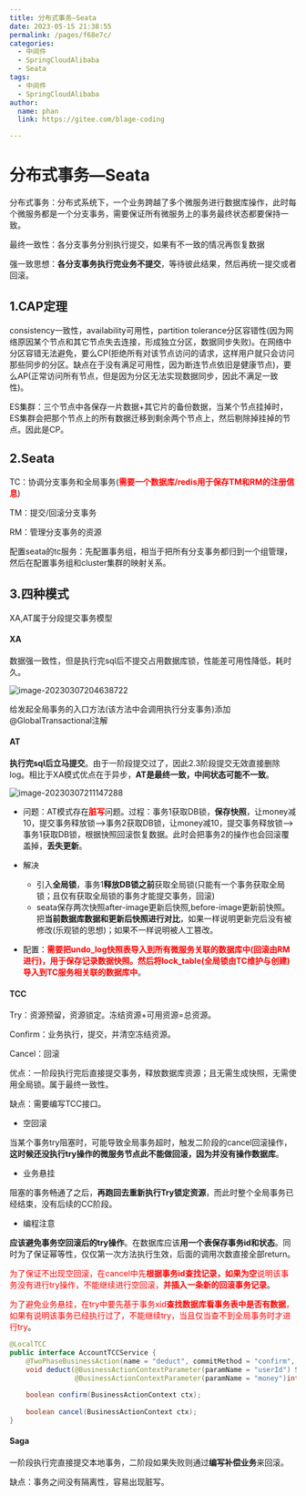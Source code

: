 ```yaml
---
title: 分布式事务—Seata
date: 2023-05-15 21:38:55
permalink: /pages/f68e7c/
categories: 
  - 中间件
  - SpringCloudAlibaba
  - Seata
tags: 
  - 中间件
  - SpringCloudAlibaba
author: 
  name: phan
  link: https://gitee.com/blage-coding

---
```

# 分布式事务—Seata

分布式事务：分布式系统下，一个业务跨越了多个微服务进行数据库操作，此时每个微服务都是一个分支事务，需要保证所有微服务上的事务最终状态都要保持一致。

最终一致性：各分支事务分别执行提交，如果有不一致的情况再恢复数据

强一致思想：**各分支事务执行完业务不提交**，等待彼此结果，然后再统一提交或者回滚。

## 1.CAP定理

consistency一致性，availability可用性，partition tolerance分区容错性(因为网络原因某个节点和其它节点失去连接，形成独立分区，数据同步失败)。在网络中分区容错无法避免，要么CP(拒绝所有对该节点访问的请求，这样用户就只会访问那些同步的分区。缺点在于没有满足可用性，因为断连节点依旧是健康节点)，要么AP(正常访问所有节点，但是因为分区无法实现数据同步，因此不满足一致性)。

ES集群：三个节点中各保存一片数据+其它片的备份数据，当某个节点挂掉时，ES集群会把那个节点上的所有数据迁移到剩余两个节点上，然后剔除掉挂掉的节点。因此是CP。

## 2.Seata

TC：协调分支事务和全局事务(<font color="red">**需要一个数据库/redis用于保存TM和RM的注册信息**</font>)

TM：提交/回滚分支事务

RM：管理分支事务的资源

配置seata的tc服务：先配置事务组，相当于把所有分支事务都归到一个组管理，然后在配置事务组和cluster集群的映射关系。

## 3.四种模式

XA,AT属于分段提交事务模型

#### XA

数据强一致性，但是执行完sql后不提交占用数据库锁，性能差可用性降低，耗时久。

![image-20230307204638722](https://cdn.staticaly.com/gh/blage-coding/picx-images-hosting@master/20230515/image-20230307204638722.3rhq5fz57ee0.webp)

给发起全局事务的入口方法(该方法中会调用执行分支事务)添加@GlobalTransactional注解

#### AT

**执行完sql后立马提交**。由于一阶段提交过了，因此2.3阶段提交无效直接删除log。相比于XA模式优点在于异步，**AT是最终一致，中间状态可能不一致**。

![image-20230307211147288](https://cdn.staticaly.com/gh/blage-coding/picx-images-hosting@master/20230515/image-20230307211147288.1s2jai2a0irk.webp)

- 问题：AT模式存在<font color="red">**脏写**</font>问题。过程：事务1获取DB锁，**保存快照**，让money减10，提交事务释放锁——>事务2获取DB锁，让money减10，提交事务释放锁——>事务1获取DB锁，根据快照回滚恢复数据。此时会把事务2的操作也会回滚覆盖掉，**丢失更新**。

- 解决
  - 引入**全局锁**，事务1**释放DB锁之前**获取全局锁(只能有一个事务获取全局锁；且仅有获取全局锁的事务才能提交事务，回滚)
  - seata保存两次快照after-image更新后快照,before-image更新前快照。把**当前数据库数据和更新后快照进行对比**，如果一样说明更新完后没有被修改(乐观锁的思想)；如果不一样说明被人工篡改。

- 配置：<font color="red">**需要把undo_log快照表导入到所有微服务关联的数据库中(回滚由RM进行)，用于保存记录数据快照。然后将lock_table(全局锁由TC维护与创建)导入到TC服务相关联的数据库中**</font>。

#### TCC

Try：资源预留，资源锁定。冻结资源+可用资源=总资源。

Confirm：业务执行，提交，并清空冻结资源。

Cancel：回滚

优点：一阶段执行完后直接提交事务，释放数据库资源；且无需生成快照，无需使用全局锁。属于最终一致性。

缺点：需要编写TCC接口。

- 空回滚

当某个事务try阻塞时，可能导致全局事务超时，触发二阶段的cancel回滚操作，**这时候还没执行try操作的微服务节点此不能做回滚，因为并没有操作数据库**。

- 业务悬挂

阻塞的事务畅通了之后，**再跑回去重新执行Try锁定资源**，而此时整个全局事务已经结束，没有后续的CC阶段。

- 编程注意

**应该避免事务空回滚后的try操作**。在数据库应该**用一个表保存事务id和状态**。同时为了保证幂等性，仅仅第一次方法执行生效，后面的调用次数直接全部return。

<font color="red">为了保证不出现空回滚，在cancel中先**根据事务id查找记录，如果为空**说明该事务没有进行try操作，不能继续进行空回滚，**并插入一条新的回滚事务记录**</font>。

<font color="red">为了避免业务悬挂，在try中要先基于事务xid**查找数据库看事务表中是否有数据**，如果有说明该事务已经执行过了，不能继续try，当且仅当查不到全局事务时才进行try</font>。

```java
@LocalTCC
public interface AccountTCCService {
    @TwoPhaseBusinessAction(name = "deduct", commitMethod = "confirm", rollbackMethod = "cancel")
    void deduct(@BusinessActionContextParameter(paramName = "userId") String userId,
                @BusinessActionContextParameter(paramName = "money")int money);
                
    boolean confirm(BusinessActionContext ctx);
    
    boolean cancel(BusinessActionContext ctx);
}
```

#### Saga

一阶段执行完直接提交本地事务，二阶段如果失败则通过**编写补偿业务**来回滚。

缺点：事务之间没有隔离性，容易出现脏写。
